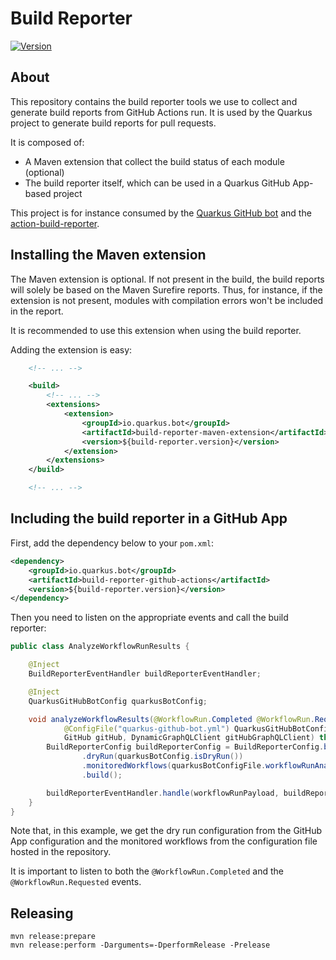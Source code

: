 # Build Reporter

[![Version](https://img.shields.io/maven-central/v/io.quarkus.bot/build-reporter-parent?logo=apache-maven&style=for-the-badge)](https://central.sonatype.com/artifact/io.quarkus.bot/build-reporter-parent)

## About

This repository contains the build reporter tools we use to collect and generate build reports from GitHub Actions run.
It is used by the Quarkus project to generate build reports for pull requests.

It is composed of:

- A Maven extension that collect the build status of each module (optional)
- The build reporter itself, which can be used in a Quarkus GitHub App-based project

This project is for instance consumed by the [Quarkus GitHub bot](https://github.com/quarkusio/quarkus-github-bot) and the [action-build-reporter](https://github.com/quarkusio/action-build-reporter).

## Installing the Maven extension

The Maven extension is optional.
If not present in the build, the build reports will solely be based on the Maven Surefire reports.
Thus, for instance, if the extension is not present, modules with compilation errors won't be included in the report.

It is recommended to use this extension when using the build reporter.

Adding the extension is easy:

```xml
    <!-- ... -->

    <build>
        <!-- ... -->
        <extensions>
            <extension>
                <groupId>io.quarkus.bot</groupId>
                <artifactId>build-reporter-maven-extension</artifactId>
                <version>${build-reporter.version}</version>
            </extension>
        </extensions>
    </build>

    <!-- ... -->
```

## Including the build reporter in a GitHub App

First, add the dependency below to your `pom.xml`:

```xml
<dependency>
    <groupId>io.quarkus.bot</groupId>
    <artifactId>build-reporter-github-actions</artifactId>
    <version>${build-reporter.version}</version>
</dependency>
```

Then you need to listen on the appropriate events and call the build reporter:

```java
public class AnalyzeWorkflowRunResults {

    @Inject
    BuildReporterEventHandler buildReporterEventHandler;

    @Inject
    QuarkusGitHubBotConfig quarkusBotConfig;

    void analyzeWorkflowResults(@WorkflowRun.Completed @WorkflowRun.Requested GHEventPayload.WorkflowRun workflowRunPayload,
            @ConfigFile("quarkus-github-bot.yml") QuarkusGitHubBotConfigFile quarkusBotConfigFile,
            GitHub gitHub, DynamicGraphQLClient gitHubGraphQLClient) throws IOException {
        BuildReporterConfig buildReporterConfig = BuildReporterConfig.builder()
                .dryRun(quarkusBotConfig.isDryRun())
                .monitoredWorkflows(quarkusBotConfigFile.workflowRunAnalysis.workflows)
                .build();

        buildReporterEventHandler.handle(workflowRunPayload, buildReporterConfig, gitHub, gitHubGraphQLClient);
    }
}
```

Note that, in this example, we get the dry run configuration from the GitHub App configuration
and the monitored workflows from the configuration file hosted in the repository.

It is important to listen to both the `@WorkflowRun.Completed` and the `@WorkflowRun.Requested` events.

## Releasing

```
mvn release:prepare
mvn release:perform -Darguments=-DperformRelease -Prelease
```
